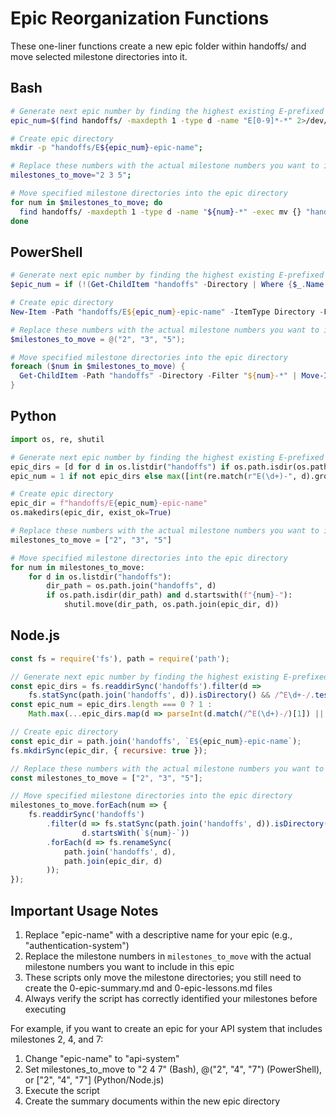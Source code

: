 # Epic Reorganization Functions

These one-liner functions create a new epic folder within handoffs/ and move selected milestone directories into it.

## Bash
```bash
# Generate next epic number by finding the highest existing E-prefixed directory
epic_num=$(find handoffs/ -maxdepth 1 -type d -name "E[0-9]*-*" 2>/dev/null | wc -l | xargs test "0" -eq && echo "1" || find handoffs/ -maxdepth 1 -type d -name "E[0-9]*-*" | sort -V | tail -n1 | sed -E 's/.*\/E([0-9]+).*/\1/' | awk '{print $1+1}'); 

# Create epic directory
mkdir -p "handoffs/E${epic_num}-epic-name"; 

# Replace these numbers with the actual milestone numbers you want to include
milestones_to_move="2 3 5"; 

# Move specified milestone directories into the epic directory
for num in $milestones_to_move; do
  find handoffs/ -maxdepth 1 -type d -name "${num}-*" -exec mv {} "handoffs/E${epic_num}-epic-name/" \;
done
```

## PowerShell
```powershell
# Generate next epic number by finding the highest existing E-prefixed directory
$epic_num = if (!(Get-ChildItem "handoffs" -Directory | Where {$_.Name -match "^E\d+-"})) {1} else {(Get-ChildItem "handoffs" -Directory | Where {$_.Name -match "^E\d+-"} | ForEach {[int]($_.Name -match "E(\d+)-" | ForEach {$Matches[1]})} | Measure -Max).Maximum + 1}; 

# Create epic directory
New-Item -Path "handoffs/E${epic_num}-epic-name" -ItemType Directory -Force; 

# Replace these numbers with the actual milestone numbers you want to include
$milestones_to_move = @("2", "3", "5"); 

# Move specified milestone directories into the epic directory
foreach ($num in $milestones_to_move) {
  Get-ChildItem -Path "handoffs" -Directory -Filter "${num}-*" | Move-Item -Destination "handoffs/E${epic_num}-epic-name/"
}
```

## Python
```python
import os, re, shutil

# Generate next epic number by finding the highest existing E-prefixed directory
epic_dirs = [d for d in os.listdir("handoffs") if os.path.isdir(os.path.join("handoffs", d)) and re.match(r"E\d+-", d)]
epic_num = 1 if not epic_dirs else max([int(re.match(r"E(\d+)-", d).group(1)) for d in epic_dirs]) + 1

# Create epic directory
epic_dir = f"handoffs/E{epic_num}-epic-name"
os.makedirs(epic_dir, exist_ok=True)

# Replace these numbers with the actual milestone numbers you want to include
milestones_to_move = ["2", "3", "5"]

# Move specified milestone directories into the epic directory
for num in milestones_to_move:
    for d in os.listdir("handoffs"):
        dir_path = os.path.join("handoffs", d)
        if os.path.isdir(dir_path) and d.startswith(f"{num}-"):
            shutil.move(dir_path, os.path.join(epic_dir, d))
```

## Node.js
```javascript
const fs = require('fs'), path = require('path');

// Generate next epic number by finding the highest existing E-prefixed directory
const epic_dirs = fs.readdirSync('handoffs').filter(d => 
    fs.statSync(path.join('handoffs', d)).isDirectory() && /^E\d+-/.test(d));
const epic_num = epic_dirs.length === 0 ? 1 : 
    Math.max(...epic_dirs.map(d => parseInt(d.match(/^E(\d+)-/)[1]) || 0)) + 1;

// Create epic directory
const epic_dir = path.join('handoffs', `E${epic_num}-epic-name`);
fs.mkdirSync(epic_dir, { recursive: true });

// Replace these numbers with the actual milestone numbers you want to include
const milestones_to_move = ["2", "3", "5"];

// Move specified milestone directories into the epic directory
milestones_to_move.forEach(num => {
    fs.readdirSync('handoffs')
        .filter(d => fs.statSync(path.join('handoffs', d)).isDirectory() && 
                d.startsWith(`${num}-`))
        .forEach(d => fs.renameSync(
            path.join('handoffs', d), 
            path.join(epic_dir, d)
        ));
});
```

## Important Usage Notes

1. Replace "epic-name" with a descriptive name for your epic (e.g., "authentication-system")
2. Replace the milestone numbers in `milestones_to_move` with the actual milestone numbers you want to include in this epic
3. These scripts only move the milestone directories; you still need to create the 0-epic-summary.md and 0-epic-lessons.md files
4. Always verify the script has correctly identified your milestones before executing

For example, if you want to create an epic for your API system that includes milestones 2, 4, and 7:

1. Change "epic-name" to "api-system"
2. Set milestones_to_move to "2 4 7" (Bash), @("2", "4", "7") (PowerShell), or ["2", "4", "7"] (Python/Node.js)
3. Execute the script
4. Create the summary documents within the new epic directory